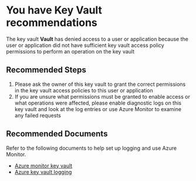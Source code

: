 <properties
	pageTitle="Key Vault recommendations"
	description="Key Vault recommendations are available"
	infoBubbleText="Found an issue with Vault access policies"
	service="microsoft.keyvault"
	resource="vault"
	authors="osmuller"
	ms.author="osmuller"
	displayOrder=""
	articleId="keyvault-unauthorizedacl"
	diagnosticScenario="keyvault-recommendations"
	selfHelpType="Diagnostics"
    supportTopicIds=""
	resourceTags=""
	productPesIds=""
	cloudEnvironments="blackForest, fairfax, public, MoonCake"
/>

# You have Key Vault recommendations

<!--issueDescription-->
The key vault **<!--$Vault-->Vault<!--/$Vault-->** has denied access to a user or application because the user or application did not have sufficient key vault access policy permissions to perform an operation on the key vault
<!--/issueDescription-->

## **Recommended Steps**

1. Please ask the owner of this key vault to grant the correct permissions in the key vault access policies to this user or application 
2. If you are unsure what permissions must be granted to enable access or what operations were affected, please enable diagnostic logs on this key vault and look at the log entries or use Azure Monitor to examine any failed requests

## **Recommended Documents**

Refer to the following documents to help set up logging and use Azure Monitor. 

* [Azure monitor key vault](https://docs.microsoft.com/azure/azure-monitor/insights/azure-key-vault)
* [Azure key vault logging](https://docs.microsoft.com/azure/key-vault/key-vault-logging)
